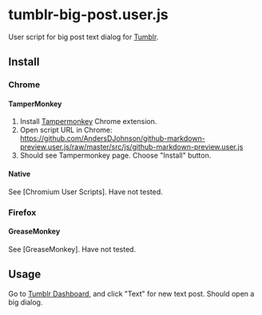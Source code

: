 tumblr-big-post.user.js
=======================

User script for big post text dialog for [Tumblr].


## Install

### Chrome

#### TamperMonkey
1. Install [Tampermonkey] Chrome extension.
2. Open script URL in Chrome: https://github.com/AndersDJohnson/github-markdown-preview.user.js/raw/master/src/js/github-markdown-preview.user.js
3. Should see Tampermonkey page. Choose "Install" button.

#### Native

See [Chromium User Scripts]. Have not tested.

### Firefox

#### GreaseMonkey

See [GreaseMonkey]. Have not tested.


## Usage

Go to [Tumblr Dashboard], and click "Text" for new text post. Should open a big dialog.

[Tampermonkey]: https://chrome.google.com/webstore/detail/tampermonkey/dhdgffkkebhmkfjojejmpbldmpobfkfo?hl=en
[Tumblr]: http://www.tumblr.com
[Tumblr Dashboard]: http://www.tumblr.com/dashboard
